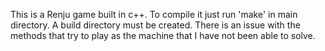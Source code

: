 This is a Renju game built in c++.
To compile it just run 'make' in main directory. A build directory must be created.
There is an issue with the methods that try to play as the machine that I have not been able to solve.
